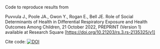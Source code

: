 Code to reproduce results from 

Puvvula J., Poole JA., Gwon Y., Rogan E., Bell JE. Role of Social Determinants of Health in Differential Respiratory Exposure and Health Outcomes Among Children, 21 October 2022, PREPRINT (Version 1) available at Research Square [https://doi.org/10.21203/rs.3.rs-2135325/v1]

Cite code: [![DOI](https://zenodo.org/badge/515355780.svg)](https://zenodo.org/badge/latestdoi/515355780)
